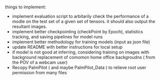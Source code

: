 things to implement:

- implement evaluation script to arbitarily check the performance of a modle on the test set of a given set of tensors. it should also output the resultant images.
- implement better checkpointing (checkPoint by Epoch), statistics tracking, and saving pipelines for model runs
- implement better methodology for training models (input as json file)
- update README with better instructions for local setup
- if model is not good at inferring, considering training on images with background replacement of comomon home office backgroudns ( from the POV of a webcam user)
- Recopy PalmPilot ( and maybe PalmPilot_Data ) to relieve root user permission from many files